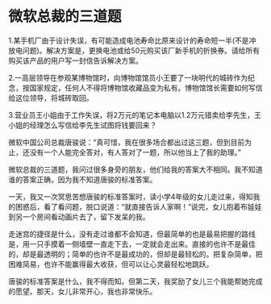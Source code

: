 # 微软总裁的三道题

1.某手机厂由于设计失误，有可能造成电池寿命比原来设计的寿命短一半(不是冲放电问题)。解决方案是，更换电池或给50元购买该厂新手机的折换券。请给所有购买该产品的用户写一封信告诉解决方案。 
 
2.一高层领导在参观某博物馆时，向博物馆馆员小王要了一块明代的城砖作为纪念，按国家规定，任何人不得将博物馆收藏品变为私有。博物馆馆长需要如何写信给这位领导，将城砖取回。 
 
3.营业员王小姐由于工作失误，将2万元的笔记本电脑以1.2万元错卖给李先生，王小姐的经理怎么写信给李先生试图将钱要回来？ 
 
微软中国公司总裁唐骏说：“真可惜，我在很多场合都出过这三题，但到目前为止，还没有一个人能完全答对，有人答对了一题，所以他当上了我的助理。” 
 
微软总裁的三道题，我问过很多身旁的朋友，他们给我的答案大不相同。我不知道谁的答案正确，因为我不知道唐骏的标准答案。 
 
一天，我又一次冥思苦想唐骏的标准答案时，读小学4年级的女儿走过来，得知我的困惑后，看了看问题，脱口说道：“就直接告诉人家啊！”说完，女儿抱着布娃娃到另一个房间看动画片去了，留下发呆的我。 
 
走迷宫的捷径是什么，没有走过谁都不会知道，但最简单的也是最易把握的路线是，用一只手摸着一侧墙壁一直走下去，一定就会走出来。直接的也许不是最佳的，却是最透明的；简单的也许不是最成功的，但却是最轻松的。把复杂简单，把困难简易，也许不能赢得最大收获，但可以让心灵最轻松地跳跃。 
 
唐骏的标准答案是什么，我不得而知。但第二天，我奖励了女儿三个我能帮她完成的愿望。那天，女儿非常开心，我也非常快乐。
  